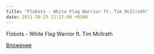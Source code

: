 ```yaml
---
title: "Flobots - White Flag Warrior ft. Tim McIlrath"
date: 2011-10-25 21:27:00 +0300
---
```


Flobots - White Flag Warrior ft. Tim McIlrath

[Вложение](https://vk.com/video41076938_160962656)
